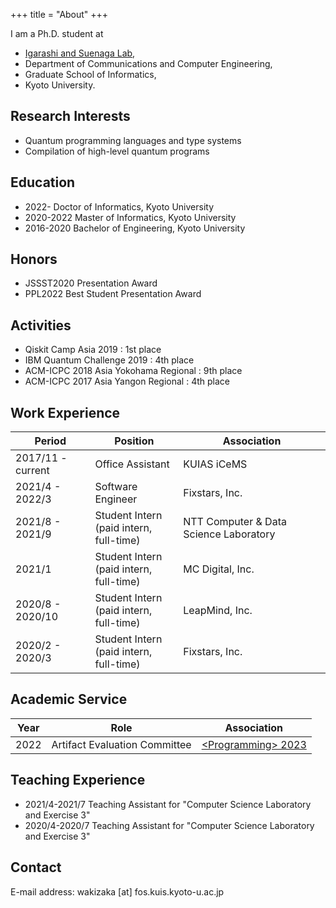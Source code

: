 +++
title = "About"
+++

I am a Ph.D. student at
* [Igarashi and Suenaga Lab](http://www.fos.kuis.kyoto-u.ac.jp/),
* Department of Communications and Computer Engineering,
* Graduate School of Informatics,
* Kyoto University.

## Research Interests
* Quantum programming languages and type systems
* Compilation of high-level quantum programs

## Education
* 2022- Doctor of Informatics, Kyoto University
* 2020-2022 Master of Informatics, Kyoto University
* 2016-2020 Bachelor of Engineering, Kyoto University

## Honors
* JSSST2020 Presentation Award
* PPL2022 Best Student Presentation Award

## Activities
* Qiskit Camp Asia 2019 : 1st place
* IBM Quantum Challenge 2019 : 4th place
* ACM-ICPC 2018 Asia Yokohama Regional : 9th place
* ACM-ICPC 2017 Asia Yangon Regional : 4th place

## Work Experience

| Period | Position | Association |
| ------ | -------- | ----------- |
| 2017/11 - current | Office Assistant | KUIAS iCeMS |
| 2021/4 - 2022/3 | Software Engineer | Fixstars, Inc. |
| 2021/8 - 2021/9 | Student Intern <br>(paid intern, full-time) | NTT Computer & Data Science Laboratory |
| 2021/1 | Student Intern <br>(paid intern, full-time) | MC Digital, Inc. |
| 2020/8 - 2020/10 | Student Intern <br>(paid intern, full-time) | LeapMind, Inc. |
| 2020/2 - 2020/3 | Student Intern <br>(paid intern, full-time) | Fixstars, Inc. |

## Academic Service

| Year | Role | Association |
| ---- | -------- | ----------- |
| 2022 | Artifact Evaluation Committee | [&lt;Programming&gt; 2023](https://2023.programming-conference.org/) |


## Teaching Experience

* 2021/4-2021/7 Teaching Assistant for "Computer Science Laboratory and Exercise 3"
* 2020/4-2020/7 Teaching Assistant for "Computer Science Laboratory and Exercise 3"

## Contact

E-mail address: wakizaka [at] fos.kuis.kyoto-u.ac.jp
